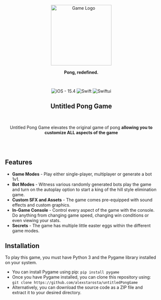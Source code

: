 <p align="center">
    <img width="200" alt="Game Logo" src="https://github.com/alexstarosta/untitled-pong-game/assets/110436783/8a1af719-9555-41f7-959d-4c8bb4fd5c03">
</p>


<p align="center"><strong>Pong, redefined.</strong></p>
<br/>

<p align="center">
  <img src="https://img.shields.io/static/v1?label=iOS&message=15.4&color=2ea44f&style=for-the-badge&logo=Apple" alt="iOS - 15.4">
  <img src="https://img.shields.io/static/v1?label=&message=Swift&color=%23fe5a2e&style=for-the-badge&logo=Swift&logoColor=fff" alt="Swift">
  <img src="https://img.shields.io/static/v1?label=&message=Swiftui&color=%230289fe&style=for-the-badge&logo=Swift&logoColor=000" alt="Swiftui">
</p>

<h2 align="center">Untitled Pong Game</h2>
<br/>
<p align="center">
  Untitled Pong Game elevates the original game of pong <strong>allowing you to customize ALL aspects of the game</strong>
</p>
<br/>
<br/>

## Features
* **Game Modes** - Play either single-player, multiplayer or generate a bot 1v1.
* **Bot Modes** - Witness various randomly generated bots play the game and turn on the autoplay option to start a king of the hill style elimination game.
* **Custom SFX and Assets** - The game comes pre-equipped with sound effects and custom graphics.
* **In-Game Console** - Control every aspect of the game with the console. Do anything from changing game speed, changing win conditions or even viewing your stats.
* **Secrets** - The game has multiple little easter eggs within the different game modes.

## Installation
To play this game, you must have Python 3 and the Pygame library installed on your system. 

* You can install Pygame using pip: `pip install pygame`
* Once you have Pygame installed, you can clone this repository using: `git clone https://github.com/alexstarosta/untitledPongGame`
* Alternatively, you can download the source code as a ZIP file and extract it to your desired directory.
